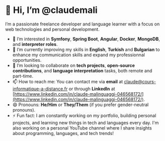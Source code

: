 # 👋 Hi, I’m @claudemali

I’m a passionate freelance developer and language learner with a focus on web technologies and personal development.

- 👀 I’m interested in **Symfony**, **Spring Boot**, **Angular**, **Docker**, **MongoDB**, and **interpreter roles**.
- 🌱 I’m currently improving my skills in **English**, **Turkish** and **Bulgarian** to enhance my communication skills and expand my professionnal opportunities.
- 💞️ I’m looking to collaborate on **tech projects**, **open-source contributions**, and **language interpretation** tasks, both remote and part-time.
- 📫 How to reach me: You can contact me via **email** at [claude@cours-informatique-a-distance.fr](mailto:claude@cours-informatique-a-distance.fr) or through **LinkedIn** at [https://www.linkedin.com/in/claude-malinguaggi-046568172/](https://www.linkedin.com/in/claude-malinguaggi-046568172/).
- 😄 Pronouns: **He/Him** or **They/Them** (if you prefer gender-neutral pronouns).
- ⚡ Fun fact: I am constantly working on my portfolio, building personal projects, and learning new things in tech and languages every day. I'm also working on a personal YouTube channel where I share insights about programming, languages, and tech trends!

<!---
claudemali/claudemali is a ✨ special ✨ repository because its `README.md` (this file) appears on your GitHub profile.
You can click the Preview link to take a look at your changes.
--->
